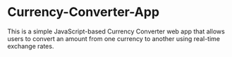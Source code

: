 # Currency-Converter-App
This is a simple JavaScript-based Currency Converter web app that allows users to convert an amount from one currency to another using real-time exchange rates.
